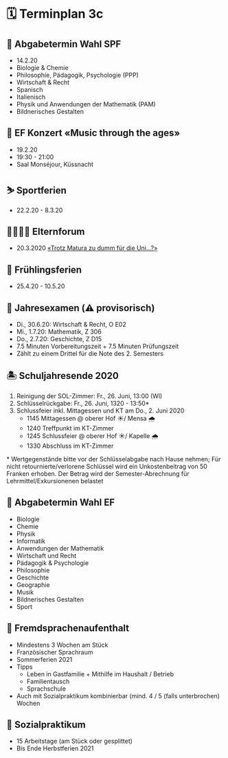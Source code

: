 # 🗓 Terminplan 3c

<!--

## 👋 1. Schultag

* 8:15  Eröffnungsfeier
* 9:00  Eröffnungs-KT
* 10:35 Gemeinsames Znüni (oberer Hof)
* 10:55 1. Fach
* 12:05 Mittagessen (kein Studium)
* 13:40 Foto-Termin (oberer Hof)
* 14:00 2. Fach
* 15:25 3. Fach
* 17:45 Grillieren

## 🎒 2. Schultag

* 13:00 Info Prorektor MG & Brandschutzinfo (Theatersaal)
* 14:00 SOL-Informationen (Z 106 / Z 305)
* 14:45 Eingelagerte Sofas abholen
* 16:00 Schlüsselbezug (Sekretariat) – *ganze* SOL-Gruppe

## 🃏 Abgabetermin Freifächer

* Fr., 30. August

## 🔖 Schülerausweis

* Bis Mo., 2.9.19:
    * alter Ausweis oder Passfoto inkl.
        * Klasse
        * Vor- und Nachname
        * Wohnort
        * Geburtstag
* an Postbot_in geben -> bringt sie bis am 2. Sept. zum Sekretariat ...* ... und kann die Ausweise ab Mo., 16. 9. dort wieder abholen.

## 🗓 2. Schulwoche

* Mo., 12:40    Start der Chorproben
* Di., 12:50    Schulparlament
* Do., 12:45    Start der Orchesterproben
* Fr., 10:25    Evakuationsübung


## 👟 Wandertag

* ...

## 🥾 Wanderwoche

* 23. - 27.9.

## 🍁 Herbstferien

* 28.9. - 13.10.

## 🎯 Zwischenberichtskonferenz

* 7.11.; davor: Einzelgespräche

## 🗓 Spezialstundenplan / Besuchstage

* 18.-22.11.

## 👨‍👩‍👧‍👧 Elternabend

* 21.11.: Präsentation/Film/Musik/Kahoot/LP-Interviews

## 🎊 Gymi-Ball

* 22.11.

## ℹ️ Info Praktikas

* 27.11., 1245-1335, Victorinox

## 🎅 Wichteln

* Dezember

## 👩‍🏫 Anmeldeschluss Schüler_innen werden Lehrer_innen

* 12.12.

## 🎄Weihnachtsfeier
* 20.12.
* 1.-4. Klassen
* 15:30 - 16:00, Kapelle

## ❄️ Weihnachtsferien

* xy

## ℹ️ Info SPF

* 10.1., 1250, Victorinox
* 14.1., 1900, Victorinox
* 14.1., 1930, obere Mensa

## 🎯 Semesterende

* 24.1.
* 29.1., 13h: Notenabgabe
* 30.1.: Notenkonferenzen

## 👩‍🏫 Schüler_innen werden Lehrer_innen

* 4.2.

## ⛷ Skitag 2020

* 745: Einsteigen in die Busse bei der Mensarampe (klassenweise)
* 805: Abfahrt ab Gymi Immensee mit Bussen + Standseilbahn auf Stoos
* 1130: Mittagessen im «Hotel Alpstubli» (direkt bei der Talstation des Fronalpstocksessellifts)
* 1545: Besammlung bei der Bergstation
* ab 1600: Individuelle Talfahrt und Rückreise mit den Bussen
* ~1730: Ankunft am Gymi

-->

## 📝 Abgabetermin Wahl SPF

* 14.2.20
* Biologie & Chemie
* Philosophie, Pädagogik, Psychologie (PPP)
* Wirtschaft & Recht
* Spanisch
* Italienisch
* Physik und Anwendungen der Mathematik (PAM)
* Bildnerisches Gestalten

## 🎤 EF Konzert «Music through the ages»

* 19.2.20
* 19:30 - 21:00
* Saal Monséjour, Küssnacht

## ⛷ Sportferien

* 22.2.20 - 8.3.20

## 👨‍👩‍👧‍👦 Elternforum

* 20.3.2020 [«Trotz Matura zu dumm für die Uni...?»](https://www.gymnasium-immensee.ch/app/download/12447922899/Elternforum_20.03.2020.pdf?t=1581084534) 

## 🌺 Frühlingsferien

* 25.4.20 - 10.5.20

## 📢 Jahresexamen (⚠️ provisorisch)

* Di., 30.6.20: Wirtschaft & Recht, O E02
* Mi., 1.7.20: Mathematik, Z 306
* Do., 2.7.20: Geschichte, Z D15
* 7.5 Minuten Vorbereitungszeit + 7.5 Minuten Prüfungszeit
* Zählt zu einem Drittel für die Note des 2. Semesters

## 🏝 Schuljahresende 2020

1. Reinigung der SOL-Zimmer: Fr., 26. Juni, 13:00 (Wl)
1. Schlüsselrückgabe: Fr., 26. Juni, 1320 - 13:50*
1. Schlussfeier inkl. Mittagessen und KT am Do., 2. Juni 2020
    * 1145 Mittagessen @ oberer Hof ☀️/ Mensa 🌧
    * 1240 Treffpunkt im KT-Zimmer
    * 1245 Schlussfeier @ oberer Hof ☀️/ Kapelle 🌧
    * 1330 Abschluss im KT-Zimmer

\* Wertgegenstände bitte vor der Schlüsselabgabe nach Hause nehmen; Für nicht retournierte/verlorene Schlüssel wird ein Unkostenbeitrag von 50 Franken erhoben. Der Betrag wird der Semester-Abrechnung für Lehrmittel/Exkursionenen belastet

## 📝 Abgabetermin Wahl EF

* Biologie
* Chemie
* Physik
* Informatik
* Anwendungen der Mathematik
* Wirtschaft und Recht
* Pädagogik & Psychologie
* Philosophie
* Geschichte
* Geographie
* Musik
* Bildnerisches Gestalten
* Sport

## 🧳 Fremdsprachenaufenthalt

* Mindestens 3 Wochen am Stück
* Französischer Sprachraum
* Sommerferien 2021
* Tipps
  * Leben in Gastfamilie + Mithilfe im Haushalt / Betrieb
  * Familientausch
  * Sprachschule
* Auch mit Sozialpraktikum kombinierbar (mind. 4 / 5 (falls unterbrochen) Wochen

## 🤝 Sozialpraktikum

* 15 Arbeitstage (am Stück oder gesplittet)
* Bis Ende Herbstferien 2021
